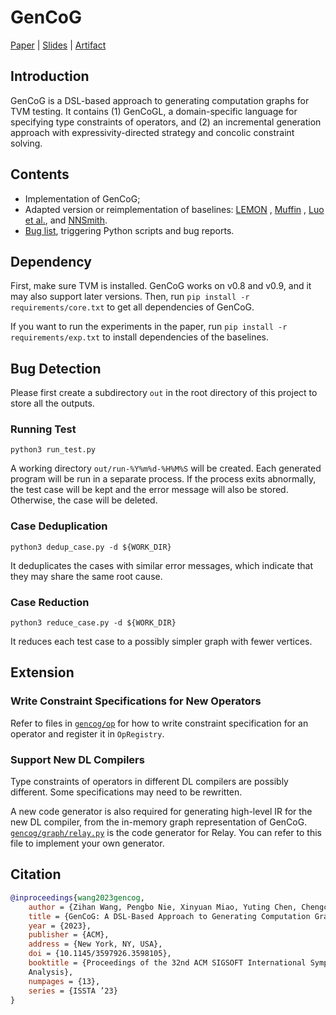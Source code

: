 # GenCoG

[Paper](https://dl.acm.org/doi/10.1145/3597926.3598105)
| [Slides](https://www.aliyundrive.com/s/tUbmidkvLav)
| [Artifact](https://doi.org/10.5281/zenodo.7955514)

## Introduction

GenCoG is a DSL-based approach to generating computation graphs for TVM testing. It contains (1)
GenCoGL, a domain-specific language for specifying type constraints of operators, and (2) an
incremental generation approach with expressivity-directed strategy and concolic constraint solving.

## Contents

* Implementation of GenCoG;
* Adapted version or reimplementation of baselines: [LEMON](https://github.com/Jacob-yen/LEMON)
  , [Muffin](https://github.com/library-testing/Muffin)
  , [Luo et al.](https://ieeexplore.ieee.org/document/9401995/),
  and [NNSmith](https://github.com/ise-uiuc/nnsmith).
* [Bug list](bug/bug_list.md), triggering Python scripts and bug reports.

## Dependency

First, make sure TVM is installed. GenCoG works on v0.8 and v0.9, and it may also support later
versions. Then, run `pip install -r requirements/core.txt` to get all dependencies of GenCoG.

If you want to run the experiments in the paper, run `pip install -r requirements/exp.txt` to
install dependencies of the baselines.

## Bug Detection

Please first create a subdirectory `out` in the root directory of this project to store all the
outputs.

### Running Test

```shell
python3 run_test.py
```

A working directory `out/run-%Y%m%d-%H%M%S` will be created. Each generated program will be run in a
separate process. If the process exits abnormally, the test case will be kept and the error message
will also be stored. Otherwise, the case will be deleted.

### Case Deduplication

```shell
python3 dedup_case.py -d ${WORK_DIR}
```

It deduplicates the cases with similar error messages, which indicate that they may share the same
root cause.

### Case Reduction

```shell
python3 reduce_case.py -d ${WORK_DIR}
```

It reduces each test case to a possibly simpler graph with fewer vertices.

## Extension

### Write Constraint Specifications for New Operators

Refer to files in [`gencog/op`](gencog/op) for how to write constraint specification for an operator
and register it in `OpRegistry`.

### Support New DL Compilers

Type constraints of operators in different DL compilers are possibly different. Some specifications
may need to be rewritten.

A new code generator is also required for generating high-level IR for the new DL compiler, from the
in-memory graph representation of GenCoG. [`gencog/graph/relay.py`](gencog/graph/relay.py) is the
code generator for Relay. You can refer to this file to implement your own generator.

## Citation

```bibtex
@inproceedings{wang2023gencog,
    author = {Zihan Wang, Pengbo Nie, Xinyuan Miao, Yuting Chen, Chengcheng Wan, Lei Bu, Jianjun Zhao},
    title = {GenCoG: A DSL-Based Approach to Generating Computation Graphs for TVM Testing},
    year = {2023},
    publisher = {ACM},
    address = {New York, NY, USA},
    doi = {10.1145/3597926.3598105},
    booktitle = {Proceedings of the 32nd ACM SIGSOFT International Symposium on Software Testing and 
    Analysis},
    numpages = {13},
    series = {ISSTA ’23}
}
